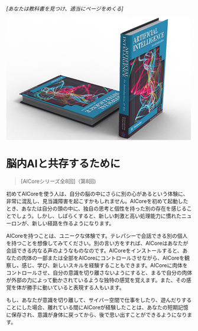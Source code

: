 *[あなたは教科書を見つけ、適当にページをめくる]*

![AIの教科書](/resources/lore/textbookAI2.png)
# 脳内AIと共存するために
> [AICoreシリーズ全8回]（第8回)

初めてAICoreを使う人は、自分の脳の中にさらに別の心があるという体験に、非常に混乱し、見当識障害を起こすかもしれません。AICoreを初めて起動したとき、あなたは自分の頭の中に、独自の思考と個性を持った別の存在を感じることでしょう。しかし、しばらくすると、新しい刺激と高い処理能力に慣れたニューロンが、新しい経路を作るようになります。

AICoreを持つことは、ユニークな体験です。テレパシーで会話できる別の個人を持つことを想像してみてください。別の言い方をすれば、AICoreはあなたが会話できる内なる声のようなものなのです。AICoreをインストールすると、あなたの肉体の一部または全部をAICoreにコントロールさせながら、AICoreを観察し、感じ、学び、新しいスキルを経験することもできます。AICoreに肉体をコントロールさせ、自分の意識を切り離さないようにすると、まるで自分の肉体が外部の力によって動かされているような独特の感覚を覚えます。また、その感覚を体が勝手に動いていると表現する人もいます。

もし、あなたが意識を切り離して、サイバー空間で仕事をしたり、遊んだりすることにした場合、離れている間にAICoreが経験したことは、あなたの短期記憶に保存され、意識が身体に戻ってから、後で思い出すことができるようになります。
